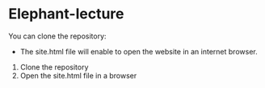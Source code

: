 # Elephant-lecture
You can clone the repository:
  - The site.html file will enable to open the website in an internet browser.
  1) Clone the repository
  2) Open the site.html file in a browser 
